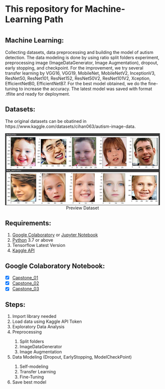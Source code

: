 <h1>This repository for Machine-Learning Path<h1>

<h2>Machine Learning:</h2>
Collecting datasets, data preprocessing and building the model of autism detection. The data modeling is done by using ratio split folders experiment, preprocessing image (ImageDataGenerator, Image Augmentation), dropout, early stopping, and checkpoint. For the improvement, we try several transfer learning by VGG16, VGG19, MobileNet, MobileNetV2, InceptionV3, ResNet50, ResNet101, ResNet152, ResNet50V2, ResNet101V2, Xception, EfficientNetB0, EfficientNetB7. For the best model obtained, we do the fine-tuning to increase the accuracy. The latest model was saved with format .tflite and ready for deployment.
 
<h2>Datasets:</h2>
<p>The original datasets can be obatined in https://www.kaggle.com/datasets/cihan063/autism-image-data.<br>
<p align="center">
  <img align="center" src="data.png"</img>
<br>
Preview Dataset
</p> 
 
<h2>Requirements:</h2>
 
1. [Google Colaboratory](https://colab.research.google.com/) or [Jupyter Notebook](https://test-jupyter.readthedocs.io/en/latest/install.html)
2. [Python](https://www.python.org/downloads/) 3.7 or above
3. Tensorflow Latest Version
4. [Kaggle API](https://github.com/Kaggle/kaggle-api#api-credentials)
 

<h2>Google Colaboratory Notebook:</h2>
 
- [x] [Capstone_01](https://github.com/rafiechautie/Autism-detector-for-children/blob/main/Machine-Learning/Capstone.ipynb)
- [x] [Capstone_02](https://github.com/rafiechautie/Autism-detector-for-children/blob/main/Machine-Learning/Capstone_Rev.ipynb)
- [x] [Capstone_03](https://github.com/rafiechautie/Autism-detector-for-children/blob/main/Machine-Learning/Capstone_Rev2.ipynb)
 
<h2>Steps:</h2>
 <ol>
  <li>Import library needed</li>
  <li>Load data using Kaggle API Token</li>
  <li>Exploratory Data Analysis</li>
  <li>Preprocessing</li>
    <ol>
      <li>Split folders</li>
      <li>ImageDataGenerator</li>
      <li>Image Augmentation</li>
    </ol>
  </li>
  <li>Data Modeling (Dropout, EarlyStopping, ModelCheckPoint)</li>
    <ol>
      <li>Self-modeling</li>
      <li>Transfer Learning</li>
      <li>Fine-Tuning</li>
    </ol>
  </1i>
  <li>Save best model</li>
 <ol>
 
